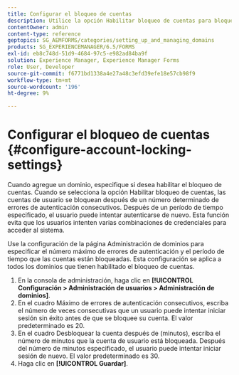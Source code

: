```yaml
---
title: Configurar el bloqueo de cuentas
description: Utilice la opción Habilitar bloqueo de cuentas para bloquear las cuentas de usuario después de un número determinado de errores de autenticación consecutivos.
contentOwner: admin
content-type: reference
geptopics: SG_AEMFORMS/categories/setting_up_and_managing_domains
products: SG_EXPERIENCEMANAGER/6.5/FORMS
exl-id: eb8c748d-51d9-4684-97c5-e982ad84ba9f
solution: Experience Manager, Experience Manager Forms
role: User, Developer
source-git-commit: f6771bd1338a4e27a48c3efd39efe18e57cb98f9
workflow-type: tm+mt
source-wordcount: '196'
ht-degree: 9%

---
```


# Configurar el bloqueo de cuentas {#configure-account-locking-settings}

Cuando agregue un dominio, especifique si desea habilitar el bloqueo de cuentas. Cuando se selecciona la opción Habilitar bloqueo de cuentas, las cuentas de usuario se bloquean después de un número determinado de errores de autenticación consecutivos. Después de un período de tiempo especificado, el usuario puede intentar autenticarse de nuevo. Esta función evita que los usuarios intenten varias combinaciones de credenciales para acceder al sistema.

Use la configuración de la página Administración de dominios para especificar el número máximo de errores de autenticación y el período de tiempo que las cuentas están bloqueadas. Esta configuración se aplica a todos los dominios que tienen habilitado el bloqueo de cuentas.

1. En la consola de administración, haga clic en **[!UICONTROL Configuración > Administración de usuarios > Administración de dominios]**.
1. En el cuadro Máximo de errores de autenticación consecutivos, escriba el número de veces consecutivas que un usuario puede intentar iniciar sesión sin éxito antes de que se bloquee su cuenta. El valor predeterminado es 20.
1. En el cuadro Desbloquear la cuenta después de (minutos), escriba el número de minutos que la cuenta de usuario está bloqueada. Después del número de minutos especificado, el usuario puede intentar iniciar sesión de nuevo. El valor predeterminado es 30.
1. Haga clic en **[!UICONTROL Guardar]**.
